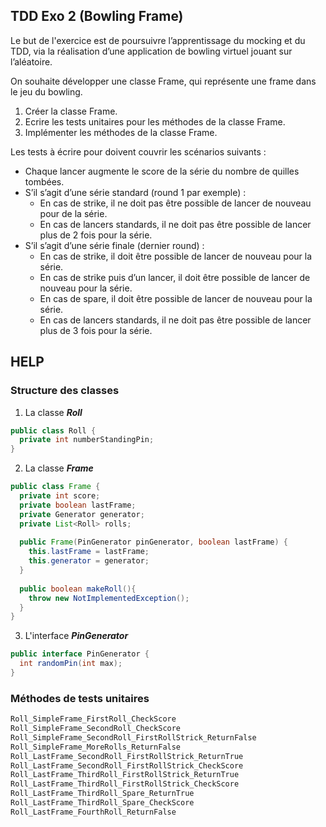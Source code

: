 ## TDD Exo 2 (Bowling Frame)

Le but de l'exercice est de poursuivre l’apprentissage du mocking et du TDD, via la réalisation d’une application de bowling virtuel jouant sur l’aléatoire.

On souhaite développer une classe Frame, qui représente une frame dans le jeu du bowling.

1. Créer la classe Frame.
2. Ecrire les tests unitaires pour les méthodes de la classe Frame.
3. Implémenter les méthodes de la classe Frame.

Les tests à écrire pour doivent couvrir les scénarios suivants :
- Chaque lancer augmente le score de la série du nombre de quilles tombées.
- S’il s’agit d’une série standard (round 1 par exemple) :
    - En cas de strike, il ne doit pas être possible de lancer de nouveau pour de la série.
    - En cas de lancers standards, il ne doit pas être possible de lancer plus de 2 fois pour la série.
- S’il s’agit d’une série finale (dernier round) :
    - En cas de strike, il doit être possible de lancer de nouveau pour la série.
    - En cas de strike puis d’un lancer, il doit être possible de lancer de nouveau pour la série.
    - En cas de spare, il doit être possible de lancer de nouveau pour la série.
    - En cas de lancers standards, il ne doit pas être possible de lancer plus de 3 fois pour la série.



## HELP

### Structure des classes
1. La classe ***Roll***
```java
public class Roll {
  private int numberStandingPin;
}
```
2. La classe ***Frame***
```java
public class Frame {
  private int score;
  private boolean lastFrame;
  private Generator generator;
  private List<Roll> rolls;
  
  public Frame(PinGenerator pinGenerator, boolean lastFrame) {
    this.lastFrame = lastFrame;
    this.generator = generator;
  }
  
  public boolean makeRoll(){
    throw new NotImplementedException();
  }
}
```
3. L'interface ***PinGenerator***

```java
public interface PinGenerator {
  int randomPin(int max);
}
```

### Méthodes de tests unitaires
```java
Roll_SimpleFrame_FirstRoll_CheckScore
Roll_SimpleFrame_SecondRoll_CheckScore
Roll_SimpleFrame_SecondRoll_FirstRollStrick_ReturnFalse
Roll_SimpleFrame_MoreRolls_ReturnFalse
Roll_LastFrame_SecondRoll_FirstRollStrick_ReturnTrue
Roll_LastFrame_SecondRoll_FirstRollStrick_CheckScore
Roll_LastFrame_ThirdRoll_FirstRollStrick_ReturnTrue
Roll_LastFrame_ThirdRoll_FirstRollStrick_CheckScore
Roll_LastFrame_ThirdRoll_Spare_ReturnTrue
Roll_LastFrame_ThirdRoll_Spare_CheckScore
Roll_LastFrame_FourthRoll_ReturnFalse
```